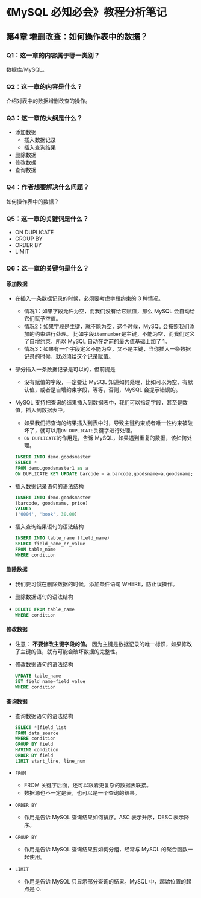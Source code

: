 # 《MySQL 必知必会》教程分析笔记

## 第4章 增删改查：如何操作表中的数据？

### Q1：这一章的内容属于哪一类别？

数据库/MySQL。

### Q2：这一章的内容是什么？

介绍对表中的数据增删改查的操作。

### Q3：这一章的大纲是什么？

- 添加数据
  - 插入数据记录
  - 插入查询结果
- 删除数据
- 修改数据
- 查询数据

### Q4：作者想要解决什么问题？

如何操作表中的数据？

### Q5：这一章的关键词是什么？

- ON DUPLICATE
- GROUP BY
- ORDER BY
- LIMIT

### Q6：这一章的关键句是什么？

#### 添加数据

- 在插入一条数据记录的时候，必须要考虑字段约束的 3 种情况。
  - 情况1：如果字段允许为空，而我们没有给它赋值，那么 MySQL 会自动给它们赋予空值。
  - 情况2：如果字段是主键，就不能为空，这个时候，MySQL 会按照我们添加的约束进行处理。
    比如字段`itemnumber`是主键，不能为空，而我们定义了自增约束，所以 MySQL 自动在之前的最大值基础上加了 1。
  - 情况3：如果有一个字段定义不能为空，又不是主键，当你插入一条数据记录的时候，就必须给这个记录赋值。

- 部分插入一条数据记录是可以的，但前提是
  - 没有赋值的字段，一定要让 MySQL 知道如何处理，比如可以为空、有默认值，或者是自增约束字段，等等，否则，MySQL 会提示错误的。

- MySQL 支持把查询的结果插入到数据表中，我们可以指定字段，甚至是数值，插入到数据表中。
  - 如果我们把查询的结果插入到表中时，导致主键约束或者唯一性约束被破坏了，就可以用`ON DUPLICATE`关键字进行处理。
  - `ON DUPLICATE`的作用是，告诉 MySQL，如果遇到重复的数据，该如何处理。

  ```sql
  INSERT INTO demo.goodsmaster
  SELECT *
  FROM demo.goodsmaster1 as a
  ON DUPLICATE KEY UPDATE barcode = a.barcode,goodsname=a.goodsname;
  ```

- 插入数据记录语句的语法结构

  ```sql
  INSERT INTO demo.goodsmaster
  (barcode, goodsname, price)
  VALUES
  ('0004', 'book', 30.00)
  ```

- 插入查询结果语句的语法结构

  ```sql
  INSERT INTO table_name (field_name)
  SELECT field_name_or_value
  FROM table_name
  WHERE condition
  ```

#### 删除数据

- 我们要习惯在删除数据的时候，添加条件语句 WHERE，防止误操作。

- 删除数据语句的语法结构
-
  ```sql
  DELETE FROM table_name
  WHERE condition
  ```

#### 修改数据

- 注意： **不要修改主键字段的值。** 因为主键是数据记录的唯一标识，如果修改了主键的值，就有可能会破坏数据的完整性。

- 修改数据语句的语法结构

  ```sql
  UPDATE table_name
  SET field_name=field_value
  WHERE condition
  ```

#### 查询数据

- 查询数据语句的语法结构

  ```sql
  SELECT *|field_list
  FROM data_source
  WHERE condition
  GROUP BY field
  HAVING condition
  ORDER BY field
  LIMIT start_line, line_num
  ```

- `FROM`
  - FROM 关键字后面，还可以跟着更复杂的数据表联接。
  - 数据源也不一定是表，也可以是一个查询的结果。

- `ORDER BY`
  - 作用是告诉 MySQL 查询结果如何排序。ASC 表示升序，DESC 表示降序。

- `GROUP BY`
  - 作用是告诉 MySQL 查询结果要如何分组，经常与 MySQL 的聚合函数一起使用。

- `LIMIT`
  - 作用是告诉 MySQL 只显示部分查询的结果。MySQL 中，起始位置的起点是 0.
